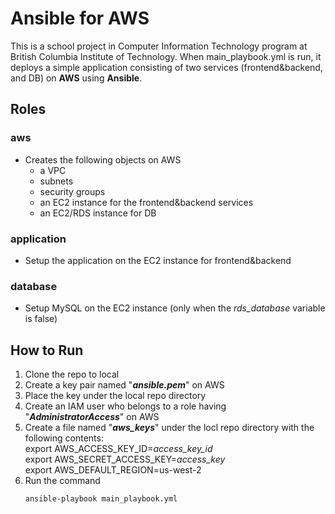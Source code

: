 # Ansible for AWS
This is a school project in Computer Information Technology program at British Columbia Institute of Technology. When main_playbook.yml is run, it deploys a simple application consisting of two services (frontend&backend, and DB) on **AWS** using **Ansible**.

## Roles
### aws
- Creates the following objects on AWS
	- a VPC
	- subnets
	- security groups
	- an EC2 instance for the frontend&backend services
	- an EC2/RDS instance for DB 
### application
- Setup the application on the EC2 instance for frontend&backend
### database
- Setup MySQL on the EC2 instance (only when the *rds_database* variable is false)
## How to Run
1. Clone the repo to local
2. Create a key pair named "***ansible.pem***" on AWS
3. Place the key under the local repo directory
4.  Create an IAM user who belongs to a role having "***AdministratorAccess***" on AWS
5.  Create a file named "***aws_keys***" under the locl repo directory with the following contents:  
		export  AWS_ACCESS_KEY_ID=*access_key_id*  
		export  AWS_SECRET_ACCESS_KEY=*access_key*  
		export  AWS_DEFAULT_REGION=us-west-2  
6. Run the command
	```
	ansible-playbook main_playbook.yml
	```




